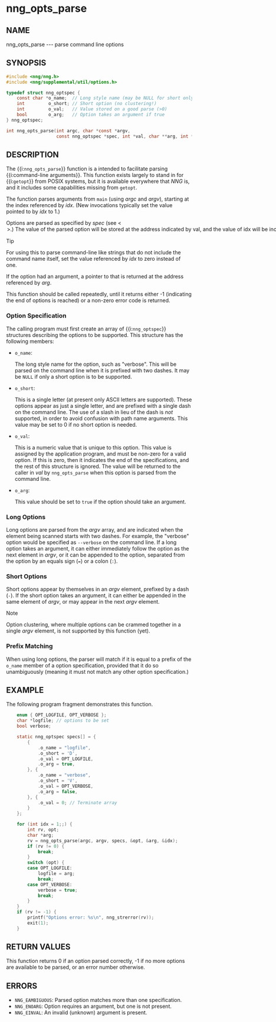 # nng_opts_parse

## NAME

nng_opts_parse --- parse command line options

## SYNOPSIS

```c
#include <nng/nng.h>
#include <nng/supplemental/util/options.h>

typedef struct nng_optspec {
    const char *o_name;  // Long style name (may be NULL for short only)
    int         o_short; // Short option (no clustering!)
    int         o_val;   // Value stored on a good parse (>0)
    bool        o_arg;   // Option takes an argument if true
} nng_optspec;

int nng_opts_parse(int argc, char *const *argv,
                   const nng_optspec *spec, int *val, char **arg, int *idx);
```

## DESCRIPTION

The {{i:`nng_opts_parse`}} function is a intended to facilitate parsing
{{i:command-line arguments}}.
This function exists largely to stand in for {{i:`getopt`}} from POSIX systems,
but it is available everywhere that _NNG_ is, and it includes
some capabilities missing from `getopt`.

The function parses arguments from `main` (using _argc_ and _argv_),
starting at the index referenced by _idx_.
(New invocations typically set the value pointed to by _idx_ to 1.)

Options are parsed as specified by _spec_ (see <<Option Specification>>.)
The value of the parsed option will be stored at the address indicated by
_val_, and the value of _idx_ will be incremented to reflect the next
option to parse.

> [!TIP]
> For using this to parse command-line like strings that do not include
> the command name itself, set the value referenced by _idx_ to zero instead of one.

If the option had an argument, a pointer to that is returned at the address
referenced by _arg_.

This function should be called repeatedly, until it returns either -1
(indicating the end of options is reached) or a non-zero error code is
returned.

### Option Specification

The calling program must first create an array of {{i:`nng_optspec`}} structures
describing the options to be supported.
This structure has the following members:

- `o_name`:

  The long style name for the option, such as "verbose".
  This will be parsed on the command line when it is prefixed with two dashes.
  It may be `NULL` if only a short option is to be supported.

- `o_short`:

  This is a single letter (at present only ASCII letters are supported).
  These options appear as just a single letter, and are prefixed with a single dash on the command line.
  The use of a slash in lieu of the dash is _not_ supported, in order to avoid confusion with path name arguments.
  This value may be set to 0 if no short option is needed.

- `o_val`:

  This is a numeric value that is unique to this option.
  This value is assigned by the application program, and must be non-zero for a valid option.
  If this is zero, then it indicates the end of the specifications, and the
  rest of this structure is ignored.
  The value will be returned to the caller in _val_ by `nng_opts_parse` when
  this option is parsed from the command line.

- `o_arg`:

  This value should be set to `true` if the option should take an argument.

### Long Options

Long options are parsed from the _argv_ array, and are indicated when
the element being scanned starts with two dashes.
For example, the "verbose" option would be specified as `--verbose` on
the command line.
If a long option takes an argument, it can either immediately follow
the option as the next element in _argv_, or it can be appended to
the option, separated from the option by an equals sign (`=`) or a
colon (`:`).

### Short Options

Short options appear by themselves in an _argv_ element, prefixed by a dash (`-`).
If the short option takes an argument, it can either be appended in the
same element of _argv_, or may appear in the next _argv_ element.

> [!NOTE]
> Option clustering, where multiple options can be crammed together in
> a single _argv_ element, is not supported by this function (yet).

### Prefix Matching

When using long options, the parser will match if it is equal to a prefix
of the `o_name` member of a option specification, provided that it do so
unambiguously (meaning it must not match any other option specification.)

## EXAMPLE

The following program fragment demonstrates this function.

```c
    enum { OPT_LOGFILE, OPT_VERBOSE };
    char *logfile; // options to be set
    bool verbose;

    static nng_optspec specs[] = {
        {
            .o_name = "logfile",
            .o_short = 'D',
            .o_val = OPT_LOGFILE,
            .o_arg = true,
        }, {
            .o_name = "verbose",
            .o_short = 'V',
            .o_val = OPT_VERBOSE,
            .o_arg = false,
        }, {
            .o_val = 0; // Terminate array
        }
    };

    for (int idx = 1;;) {
        int rv, opt;
        char *arg;
        rv = nng_opts_parse(argc, argv, specs, &opt, &arg, &idx);
        if (rv != 0) {
            break;
        }
        switch (opt) {
        case OPT_LOGFILE:
            logfile = arg;
            break;
        case OPT_VERBOSE:
            verbose = true;
            break;
        }
    }
    if (rv != -1) {
        printf("Options error: %s\n", nng_strerror(rv));
        exit(1);
    }
```

## RETURN VALUES

This function returns 0 if an option parsed correctly, -1 if
no more options are available to be parsed, or an error number otherwise.

## ERRORS

- `NNG_EAMBIGUOUS`: Parsed option matches more than one specification.
- `NNG_ENOARG`: Option requires an argument, but one is not present.
- `NNG_EINVAL`: An invalid (unknown) argument is present.
